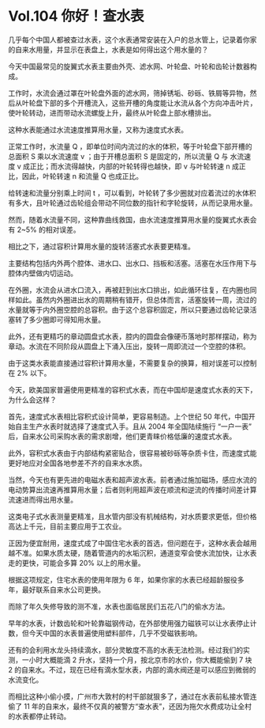 # Vol.104 你好！查水表

几乎每个中国人都被查过水表，这个水表通常安装在入户的总水管上，记录着你家的自来水用量，并显示在表盘上，水表是如何得出这个用水量的？

今天中国最常见的旋翼式水表主要由外壳、滤水网、叶轮盘、叶轮和齿轮计数器构成。

工作时，水流会通过罩在叶轮盘外面的滤水网，筛掉锈垢、砂砾、铁屑等异物，然后从叶轮盘下部的多个开槽流入，这些开槽的角度能让水流从各个方向冲击叶片，使叶轮转动，进而带动水流螺旋上升，最终从叶轮盘上部水槽排出。

这种水表能通过水流速度推算用水量，又称为速度式水表。

正常工作时，水流量 Q ，即单位时间内流过的水的体积，等于叶轮盘下部开槽的总面积 S 乘以水流速度 v ；由于开槽总面积 S 是固定的，所以流量 Q 与 水流速度 v 成正比；而水流得越快，内部的叶轮转得也越快，即 v 与叶轮转速 n 成正比，因此，叶轮转速 n 和流量 Q 也成正比。

给转速和流量分别乘上时间 t ，可以看到，叶轮转了多少圈就对应着流过的水体积有多大，且叶轮通过齿轮组会带动不同位数的指针和字轮旋转，从而记录用水量。

然而，随着水流量不同，这种靠曲线救国，由水流速度推算用水量的旋翼式水表会有 2\~5% 的相对误差。

相比之下，通过容积计算用水量的旋转活塞式水表要更精准。

主要结构包括内外两个腔体、进水口、出水口、挡板和活塞。活塞在水压作用下与腔体内壁做内切运动。

在外圈，水流会从进水口流入，再被赶到出水口排出，如此循环往复，在内圈也同样如此。虽然内外圈进出水的周期稍有错开，但总体而言，活塞旋转一周，流过的水量就等于内外圈空腔的总容积。由于这个总容积固定，所以只要通过齿轮记录活塞转了多少圈即可得知用水量。

此外，还有更精巧的章动圆盘式水表，腔内的圆盘会像硬币落地时那样摆动，称为章动。水流在不同阶段从圆盘上下涌入压出，旋转一周即流过一个空腔的体积。

由于这类水表能直接通过容积计算用水量，不需要复杂的换算，相对误差可以控制在 2% 以下。

今天，欧美国家普遍使用更精准的容积式水表，而在中国却是速度式水表的天下，为什么会这样？

首先，速度式水表相比容积式设计简单，更容易制造。上个世纪 50 年代，中国开始自主生产水表时就选择了速度式入手。且从 2004 年全国陆续施行 “一户一表” 后，自来水公司采购水表的需求剧增，他们更青睐价格低廉的速度式水表。

此外，容积式水表由于内部结构紧密贴合，很容易被砂砾等杂质卡住，而速度式能更好地应对全国各地参差不齐的自来水水质。

当然，今天也有更先进的电磁水表和超声波水表。前者通过施加磁场，感应水流的电动势算出流速再推算用水量；后者则利用超声波在顺流和逆流的传播时间差计算流速进而得出用水量。

这类电子式水表测量更精准，且水管内部没有机械结构，对水质要求更低，但价格高达上千元，目前主要应用于工农业。

正因为便宜耐用，速度式成了中国住宅水表的首选，但问题在于，这种水表会越用越不准。如果水质太硬，随着管道内的水垢沉积，通道变窄会使水流加快，让水表走的更快，可能会多算 20% 以上的用水量。

根据这项规定，住宅水表的使用年限为 6 年，如果你家的水表已经超龄服役多年，最好联系自来水公司更换。

而除了年久失修导致的测不准，水表也面临居民们五花八门的偷水方法。

早年的水表，计数齿轮和叶轮靠磁钢传动，在外部使用强力磁铁可以让水表停止计数，但今天中国的水表普遍使用塑料部件，几乎不受磁铁影响。

还有的会利用水龙头持续滴水，部分灵敏度不高的水表无法检测。经过我们的实测，一小时大概能滴 2 升水，坚持一个月，按北京市的水价，你大概能偷到 7 块 2 的自来水。不过，现在已经有滴水型水表，内部的滴水阀还是可以感应到微弱的水流变化。

而相比这种小偷小摸，广州市大敦村的村干部就狠多了，通过在水表前私接水管连偷了 11 年的自来水，最终不仅真的被警方“查水表”，还因为拖欠水费成功让全村的水表都停止转动。
